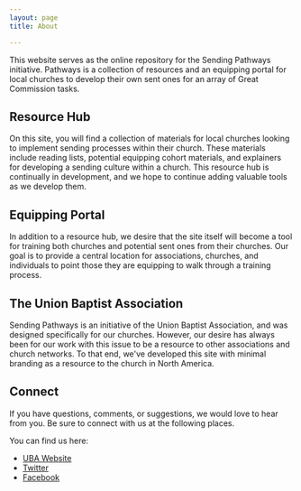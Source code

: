 ```yaml
---
layout: page
title: About

---
```

This website serves as the online repository for the Sending Pathways initiative. Pathways is a collection of resources and an equipping portal for local churches to develop their own sent ones for an array of Great Commission tasks. 

## Resource Hub
On this site, you will find a collection of materials for local churches looking to implement sending processes within their church. These materials include reading lists, potential equipping cohort materials, and explainers for developing a sending culture within a church. This resource hub is continually in development, and we hope to continue adding valuable tools as we develop them.

## Equipping Portal
In addition to a resource hub, we desire that the site itself will become a tool for training both churches and potential sent ones from their churches. Our goal is to provide a central location for associations, churches, and individuals to point those they are equipping to walk through a training process.

## The Union Baptist Association
Sending Pathways is an initiative of the Union Baptist Association, and was designed specifically for our churches. However, our desire has always been for our work with this issue to be a resource to other associations and church networks. To that end, we've developed this site with minimal branding as a resource to the church in North America. 

## Connect
If you have questions, comments, or suggestions, we would love to hear from you. Be sure to connect with us at the following places.

You can find us here:
* [UBA Website](https://ubahouston.org)
* [Twitter](https://twitter.com/ubahouston)
* [Facebook](https://facebook.com/ubahouston)